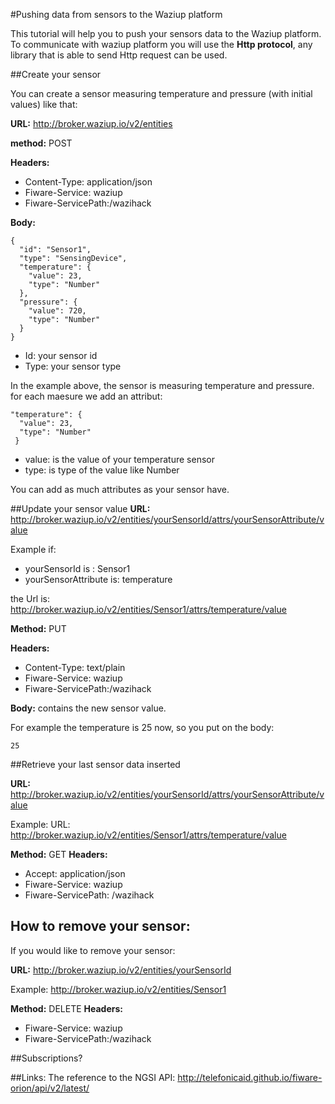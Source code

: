 #Pushing data from sensors to the Waziup platform

This tutorial will help you to push your sensors data to the Waziup platform.
To communicate with waziup platform you will use the **Http protocol**, any library that is able to send Http request can be used.

##Create your sensor

You can create a sensor measuring temperature and pressure (with initial values) like that:

**URL:** http://broker.waziup.io/v2/entities 

**method:** POST

**Headers:** 

*	Content-Type: application/json
*	Fiware-Service: waziup
*	Fiware-ServicePath:/wazihack

**Body:**

    {
      "id": "Sensor1",
      "type": "SensingDevice",
      "temperature": {
        "value": 23,
        "type": "Number"
      },
      "pressure": {
        "value": 720,
        "type": "Number"
      }
    }


* Id: your sensor id
* Type: your sensor type

In the example above, the sensor is measuring temperature and pressure. for each maesure we add an attribut:

    "temperature": {
      "value": 23,
      "type": "Number"
     }

* value: is the value of your temperature sensor
* type: is type of the value like Number

You can add as much attributes as your sensor have.

##Update your sensor value
**URL:** http://broker.waziup.io/v2/entities/yourSensorId/attrs/yourSensorAttribute/value  

Example if:

* yourSensorId is : Sensor1
* yourSensorAttribute is: temperature

the Url is:
http://broker.waziup.io/v2/entities/Sensor1/attrs/temperature/value

**Method:** PUT

**Headers:** 
* Content-Type: text/plain
* Fiware-Service: waziup
* Fiware-ServicePath:/wazihack

**Body:** contains the new sensor value.

For example the temperature is 25 now, so you put on the body:
    
    25

##Retrieve your last sensor data inserted

**URL:** http://broker.waziup.io/v2/entities/yourSensorId/attrs/yourSensorAttribute/value

Example:
URL: http://broker.waziup.io/v2/entities/Sensor1/attrs/temperature/value

**Method:** GET
**Headers:** 
* Accept: application/json
* Fiware-Service: waziup
* Fiware-ServicePath: /wazihack


## How to remove your sensor:

If you would like to remove your sensor:

**URL:** http://broker.waziup.io/v2/entities/yourSensorId

Example:  http://broker.waziup.io/v2/entities/Sensor1 

**Method:** DELETE
**Headers:**
* Fiware-Service: waziup
* Fiware-ServicePath:/wazihack

##Subscriptions?


##Links:
The reference to the NGSI API:
http://telefonicaid.github.io/fiware-orion/api/v2/latest/ 
